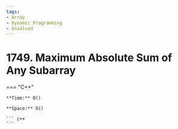 ```yaml
---
tags:
- Array
- Dynamic Programming
- Unsolved
---
```



# 1749. Maximum Absolute Sum of Any Subarray

=== "C++"

    **Time:** O()

    **Space:** O()

    ``` c++
    ```